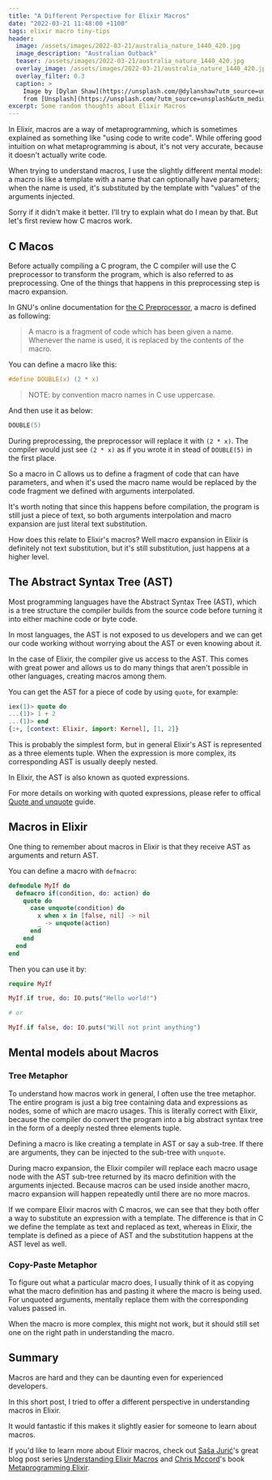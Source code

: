 ```yaml
---
title: "A Different Perspective for Elixir Macros"
date: "2022-03-21 11:48:00 +1100"
tags: elixir macro tiny-tips
header:
  image: /assets/images/2022-03-21/australia_nature_1440_420.jpg
  image_description: "Australian Outback"
  teaser: /assets/images/2022-03-21/australia_nature_1440_420.jpg
  overlay_image: /assets/images/2022-03-21/australia_nature_1440_420.jpg
  overlay_filter: 0.3
  caption: >
    Image by [Dylan Shaw](https://unsplash.com/@dylanshaw?utm_source=unsplash&utm_medium=referral&utm_content=creditCopyText)
    from [Unsplash](https://unsplash.com/?utm_source=unsplash&utm_medium=referral&utm_content=creditCopyText)
excerpt: Some random thoughts about Elixir Macros
---
```


In Elixir, macros are a way of metaprogramming, which is sometimes explained as
something like "using code to write code". While offering good intuition on what
metaprogramming is about, it's not very accurate, because it doesn't actually
write code.

When trying to understand macros, I use the slightly different mental model: a
macro is like a template with a name that can optionally have parameters; when
the name is used, it's substituted by the template with "values" of the
arguments injected.

Sorry if it didn't make it better. I'll try to explain what do I mean by that.
But let's first review how C macros work.

## C Macos

Before actually compiling a C program, the C compiler will use the C
preprocessor to transform the program, which is also referred to as
preprocessing. One of the things that happens in this preprocessing step is
macro expansion.

In GNU's online documentation for [the C Preprocessor][gnu-cpp], a macro is
defined as following:

> A macro is a fragment of code which has been given a name. Whenever the name
> is used, it is replaced by the contents of the macro.

You can define a macro like this:

```c
#define DOUBLE(x) (2 * x)
```

> NOTE: by convention macro names in C use uppercase.

And then use it as below:

```c
DOUBLE(5)
```

During preprocessing, the preprocessor will replace it with `(2 * x)`. The
compiler would just see `(2 * x)` as if you wrote it in stead of `DOUBLE(5)` in
the first place.

So a macro in C allows us to define a fragment of code that can have parameters,
and when it's used the macro name would be replaced by the code fragment we
defined with arguments interpolated.

It's worth noting that since this happens before compilation, the program is
still just a piece of text, so both arguments interpolation and macro expansion
are just literal text substitution.

How does this relate to Elixir's macros? Well macro expansion in Elixir is
definitely not text substitution, but it's still substitution, just happens at
a higher level.

## The Abstract Syntax Tree (AST)

Most programming languages have the Abstract Syntax Tree (AST), which is a tree
structure the compiler builds from the source code before turning it into either
machine code or byte code.

In most languages, the AST is not exposed to us developers and we can get our
code working without worrying about the AST or even knowing about it.

In the case of Elixir, the compiler give us access to the AST. This comes with
great power and allows us to do many things that aren't possible in other
languages, creating macros among them.

You can get the AST for a piece of code by using `quote`, for example:

```elixir
iex(1)> quote do
...(1)> 1 + 2
...(1)> end
{:+, [context: Elixir, import: Kernel], [1, 2]}
```

This is probably the simplest form, but in general Elixir's AST is represented
as a three elements tuple. When the expression is more complex, its corresponding
AST is usually deeply nested.

In Elixir, the AST is also known as quoted expressions.

For more details on working with quoted expressions, please refer to offical
[Quote and unquote][quote-unquote] guide.

## Macros in Elixir

One thing to remember about macros in Elixir is that they receive AST as
arguments and return AST.

You can define a macro with `defmacro`:

```elixir
defmodule MyIf do
  defmacro if(condition, do: action) do
    quote do
      case unquote(condition) do
        x when x in [false, nil] -> nil
        _ -> unquote(action)
      end
    end
  end
end
```

Then you can use it by:

```elixir
require MyIf

MyIf.if true, do: IO.puts("Hello world!")

# or

MyIf.if false, do: IO.puts("Will not print anything")
```

## Mental models about Macros

### Tree Metaphor

To understand how macros work in general, I often use the tree metaphor. The
entire program is just a big tree containing data and expressions as nodes, some
of which are macro usages. This is literally correct with Elixir, because the
compiler do convert the program into a big abstract syntax tree in the form of a
deeply nested three elements tuple.

Defining a macro is like creating a template in AST or say a sub-tree. If there
are arguments, they can be injected to the sub-tree with `unquote`.

During macro expansion, the Elixir compiler will replace each macro usage node
with the AST sub-tree returned by its macro definition with the arguments
injected. Because macros can be used inside another macro, macro expansion will
happen repeatedly until there are no more macros.

If we compare Elixir macros with C macros, we can see that they both offer a way
to substitute an expression with a template. The difference is that in C we
define the template as text and replaced as text, whereas in Elixir, the
template is defined as a piece of AST and the substitution happens at the AST
level as well.

### Copy-Paste Metaphor

To figure out what a particular macro does, I usually think of it as copying
what the macro definition has and pasting it where the macro is being used. For
unquoted arguments, mentally replace them with the corresponding values passed
in.

When the macro is more complex, this might not work, but it should still set one
on the right path in understanding the macro.

## Summary

Macros are hard and they can be daunting even for experienced developers.

In this short post, I tried to offer a different perspective in understanding
macros in Elixir.

It would fantastic if this makes it slightly easier for someone to learn about
macros.

If you'd like to learn more about Elixir macros, check out [Saša Jurić][sasa]'s
great blog post series [Understanding Elixir Macros][understanding-macros] and
[Chris Mccord][chris-mccord]'s book [Metaprogramming Elixir][meta-elixir].

[chris-mccord]: https://twitter.com/chris_mccord
[gnu-cpp]: https://gcc.gnu.org/onlinedocs/cpp/Macros.html#Macros
[meta-elixir]: https://pragprog.com/titles/cmelixir/metaprogramming-elixir/
[quote-unquote]: https://elixir-lang.org/getting-started/meta/quote-and-unquote.html
[sasa]: https://twitter.com/sasajuric
[understanding-macros]: https://www.theerlangelist.com/article/macros_1
